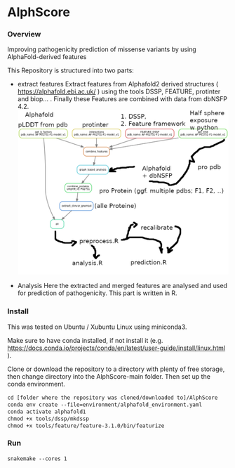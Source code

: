 # AlphScore

### Overview
Improving pathogenicity prediction of missense variants by using AlphaFold-derived features

This Repository is structured into two parts: 
- extract features
Extract features from Alphafold2 derived structures ( https://alphafold.ebi.ac.uk/ ) using the tools DSSP, FEATURE, protinter and biop... . Finally these Features are combined with data from dbNSFP 4.2.
![alt text](https://github.com/Ax-Sch/AlphScore/blob/main/Overview.png?raw=true)


- Analysis
Here the extracted and merged features are analysed and used for prediction of pathogenicity. This part is written in R.


### Install
This was tested on Ubuntu / Xubuntu Linux using miniconda3.

Make sure to have conda installed, if not install it (e.g. https://docs.conda.io/projects/conda/en/latest/user-guide/install/linux.html ).

Clone or download the repository to a directory with plenty of free storage, then change directory into the AlphScore-main folder. Then set up the conda environment.

```
cd [folder where the repository was cloned/downloaded to]/AlphScore
conda env create --file=environment/alphafold_environment.yaml
conda activate alphafold1
chmod +x tools/dssp/mkdssp
chmod +x tools/feature/feature-3.1.0/bin/featurize
```

### Run
```
snakemake --cores 1
```
